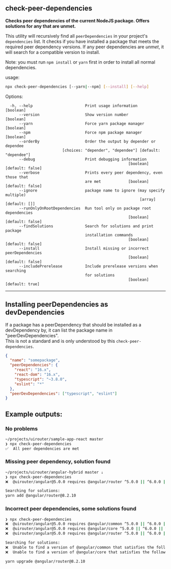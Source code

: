 ## check-peer-dependencies

**Checks peer dependencies of the current NodeJS package.  Offers solutions for any that are unmet.**

This utility will recursively find all `peerDependencies` in your project's `dependencies` list.
It checks if you have installed a package that meets the required peer dependency versions.
If any peer dependencies are *unmet*, it will search for a compatible version to install.

Note: you must run `npm install` or `yarn` first in order to install all normal dependencies.

usage:

```bash
npx check-peer-dependencies [--yarn|--npm] [--install] [--help]
```


Options:
```
  -h, --help                       Print usage information             [boolean]
      --version                    Show version number                 [boolean]
      --yarn                       Force yarn package manager          [boolean]
      --npm                        Force npm package manager           [boolean]
      --orderBy                    Order the output by depender or dependee
                         [choices: "depender", "dependee"] [default: "dependee"]
      --debug                      Print debugging information
                                                      [boolean] [default: false]
      --verbose                    Prints every peer dependency, even those that
                                   are met            [boolean] [default: false]
      --ignore                     package name to ignore (may specify multiple)
                                                           [array] [default: []]
      --runOnlyOnRootDependencies  Run tool only on package root dependencies
                                                      [boolean] [default: false]
      --findSolutions              Search for solutions and print package
                                   installation commands
                                                      [boolean] [default: false]
      --install                    Install missing or incorrect peerDependencies
                                                      [boolean] [default: false]
      --includePrerelease          Include prerelease versions when searching
                                   for solutions
                                                      [boolean] [default: true]
```

---

## Installing peerDependencies as devDependencies

If a package has a peerDependency that should be installed as a devDependency by,
it can list the package name in "peerDevDependencies".  
This is not a standard and is only understood by this `check-peer-dependencies`.

```json
{
  "name": "somepackage",
  "peerDependencies": {
    "react": "16.x",
    "react-dom": "16.x",
    "typescript": "~3.8.0",
    "eslint": "*"
  },
  "peerDevDependencies": ["typescript", "eslint"]
}
```

## Example outputs:

### No problems 

```bash
~/projects/uirouter/sample-app-react master
❯ npx check-peer-dependencies
✅  All peer dependencies are met
```

### Missing peer dependency, solution found

```bash
~/projects/uirouter/angular-hybrid master ⇣
❯ npx check-peer-dependencies
❌  @uirouter/angular@5.0.0 requires @angular/router ^5.0.0 || ^6.0.0 || ^7.0.0 || ^8.0.0 (@angular/router is not installed)

Searching for solutions:
yarn add @angular/router@8.2.10
```

### Incorrect peer dependencies, some solutions found

```bash
❯ npx check-peer-dependencies
❌  @uirouter/angular@5.0.0 requires @angular/common ^5.0.0 || ^6.0.0 || ^7.0.0 || ^8.0.0 (9.0.0-next.9 is installed)
❌  @uirouter/angular@5.0.0 requires @angular/core ^5.0.0 || ^6.0.0 || ^7.0.0 || ^8.0.0 (9.0.0-next.9 is installed)
❌  @uirouter/angular@5.0.0 requires @angular/router ^5.0.0 || ^6.0.0 || ^7.0.0 || ^8.0.0 (9.0.0-next.9 is installed)

Searching for solutions:
❌  Unable to find a version of @angular/common that satisfies the following peerDependencies: 9.0.0-next.9 and ^5.0.0 || ^6.0.0 || ^7.0.0 || ^8.0.0
❌  Unable to find a version of @angular/core that satisfies the following peerDependencies: 9.0.0-next.9 and ^5.0.0 || ^6.0.0 || ^7.0.0 || ^8.0.0

yarn upgrade @angular/router@8.2.10
```

